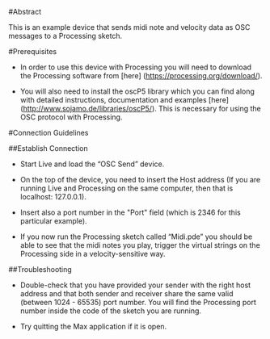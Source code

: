 #Abstract

This is an example device that sends midi note and velocity data as OSC messages to a Processing sketch.

#Prerequisites

* In order to use this device with Processing you will need to download the Processing software from [here] (https://processing.org/download/).

* You will also need to install the oscP5 library which you can find along with detailed instructions, documentation and examples [here] (http://www.sojamo.de/libraries/oscP5/). This is necessary for using the OSC protocol with Processing.

#Connection Guidelines

##Establish Connection

* Start Live and load the “OSC Send” device.

* On the top of the device, you need to insert the Host address (If you are running Live and Processing on the same computer, then that is localhost: 127.0.0.1).

* Insert also a port number in the "Port" field (which is 2346 for this particular example). 

* If you now run the Processing sketch called “Midi.pde” you should be able to see that the midi notes you play, trigger the virtual strings on the Processing side in a velocity-sensitive way.


##Troubleshooting

* Double-check that you have provided your sender with the right host address and that both sender and receiver share the same valid (between 1024 - 65535) port number. You will find the Processing port number inside the code of the sketch you are running.

* Try quitting the Max application if it is open. 
